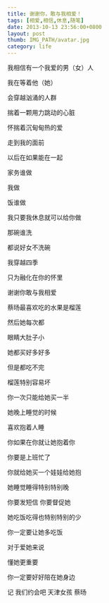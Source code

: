 ```yaml
---
title: 谢谢你，敢与我相爱！
tags: [相爱,相信,休息,随笔]
date: 2013-10-13 23:56:00+0800
layout: post
thumb: IMG_PATH/avatar.jpg
category: life
---
```


我相信有一个我爱的男（女）人

我在等着他（她）

会穿越汹涌的人群

揣着一颗用力跳动的心脏

怀揣着沉甸甸热的爱

走到我的面前

以后在如果能在一起

家务谁做

我做

饭谁做

我只要我休息就可以给你做

那碗谁洗

都说好女不洗碗

我穿越四季

只为融化在你的怀里

谢谢你敢与我相爱

蔡旸最喜欢吃的水果是榴莲

然后她每次都

眼睛大肚子小

她都买好多好多

但是都吃不完

榴莲特别容易坏

你一次只能给她买一半

她晚上睡觉的时候

喜欢抱着人睡

你如果在你就让她抱着你

你要是上班忙了

你就给她买一个娃娃给她抱

她睡觉睡得特别特别晚

你要发短信 你要督促她

她吃饭吃得也特别特别的少

你一定要让她多吃饭

对于爱她来说

懂她更重要

你一定要好好陪在她身边

记 我们约会吧 天津女孩 蔡旸